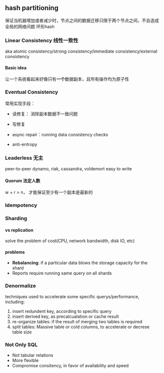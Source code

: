
## hash partitioning
保证当机器增加或者减少时，节点之间的数据迁移只限于两个节点之间，不会造成全局的网络问题
环形hash


### Linear Consistency 线性一致性
aka atomic consistency/strong consistency/immediate consistency/external consistency
#### Basic idea
让一个系统看起来好像只有**一个**数据副本，且所有操作均为原子性


### Eventual Consistency

常用实现手段：
* 读修复： 消除副本数据不一致问题
* 写修复
* async repair：running data consistency checks


* anti-entropy

### Leaderless 无主
peer-to-peer
dynamo, riak, cassandra, voldemort
easy to write

#### Quorum 法定人数
w + r > n， 才能保证至少有一个副本是最新的


### Idempotency


### Sharding
#### vs replication
solve the problem of cost(CPU, network bandwidth, disk IO, etc)

#### problems
* **Rebalancing**:  if a particular data blows the storage capacity for the shard
* Reports require running same query on all shards


### Denormalize
techniques used to accelerate some specific querys/performance, including:
1. insert redundent key, according to specific query
2. insert derived key, as precalcualation or cache result
3. re-organize tables: if the result of merging two tables is required
4. split tables: Massive table or cold columns, to accelerate or decrese table size


### Not Only SQL
* Not tabular relations
* More flexible
* Compromise consitency, in favor of availability and speed
